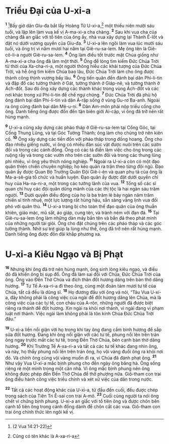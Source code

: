 # Triều Ðại của U-xi-a
<sup><b>1</b></sup> [^1@-298e0ef0-bae1-4d24-a3a2-196ce63fcdac]Bấy giờ dân Giu-đa bắt lấy Hoàng Tử U-xi-a,[^1-298e0ef0-bae1-4d24-a3a2-196ce63fcdac] một thiếu niên mười sáu tuổi, và lập lên làm vua kế vị A-ma-xi-a cha chàng. <sup><b>2</b></sup> Sau khi vua cha của chàng đã an giấc với tổ tiên của ông ấy, nhà vua xây dựng lại Thành Ê-lốt và đặt nó dưới vương quyền của Giu-đa. <sup><b>3</b></sup> U-xi-a lên ngôi làm vua lúc mười sáu tuổi, và ông trị vì năm mươi hai năm tại Giê-ru-sa-lem. Mẹ ông tên là Giê-cô-li-a người Giê-ru-sa-lem. <sup><b>4</b></sup> Ông làm điều tốt trước mặt Chúa giống như A-ma-xi-a cha ông đã làm một thời. <sup><b>5</b></sup> Ông để lòng tìm kiếm Ðức Chúa Trời từ thời của Xa-cha-ri-a, một người thông hiểu các khải tượng của Ðức Chúa Trời, và hễ ông tìm kiếm Chúa bao lâu, Ðức Chúa Trời làm cho ông được thành công thịnh vượng bấy lâu. <sup><b>6</b></sup> Ông tiến quân đến đánh bại dân Phi-li-tin và đập đổ các tường thành ở Gát, tường thành ở Giáp-nê, và tường thành ở Ách-đốt. Sau đó ông xây dựng các thành khác trong vùng Ách-đốt và các nơi khác trong xứ Phi-li-tin để chế ngự chúng. <sup><b>7</b></sup> Ðức Chúa Trời đã phù hộ ông đánh bại dân Phi-li-tin và dân Ả-rập sống ở vùng Gu-rơ Ba-anh. Ngoài ra ông cũng đánh bại dân Mê-u-ni. <sup><b>8</b></sup> Dân Am-môn phải nộp triều cống cho ông. Danh tiếng ông được đồn đến tận biên giới Ai-cập, vì ông đã trở nên rất hùng mạnh.

<sup><b>9</b></sup> U-xi-a cũng xây dựng các pháo tháp ở Giê-ru-sa-lem tại Cổng Góc, tại Cổng Thung Lũng, và tại Góc Tường Thành; ông làm cho chúng trở nên kiên cố. <sup><b>10</b></sup> Ông xây dựng các tiền đồn với pháo tháp trong đồng hoang. Ông cho đào nhiều giếng nước, vì ông có nhiều đàn súc vật được nuôi trên các sườn đồi và trong các cánh đồng. Ông có các tá điền làm việc cho ông trong các ruộng rẫy và trong các vườn nho trên các sườn đồi và trong các thung lũng phì nhiêu, vì ông yêu thích nông nghiệp. <sup><b>11</b></sup> Ngoài ra U-xi-a còn có một đạo quân thiện chiến chuyên nghiệp; họ kéo quân ra trận theo từng đội ngũ. Ðạo quân ấy được Quan Bộ Trưởng Quân Ðội Giê-i-ên và quan phụ tá của ông là Ma-a-sê-gia tổ chức và huấn luyện. Ðạo quân ấy được đặt dưới quyền chỉ huy của Ha-na-ni-a, một trong các tướng lãnh của vua. <sup><b>12</b></sup> Tổng số các sĩ quan chỉ huy các đội quân dũng mãnh của các thị tộc là hai ngàn sáu trăm người. <sup><b>13</b></sup> Dưới quyền điều động của họ là ba trăm lẻ bảy ngàn năm trăm chiến sĩ tinh nhuệ, một lực lượng rất hùng hậu, sẵn sàng vâng lịnh vua đối phó với quân thù. <sup><b>14</b></sup> U-xi-a trang bị cho toàn thể đạo quân của ông thuẫn khiên, giáo mác, mũ sắt, áo giáp, cung tên, và trành ném với đạn đá. <sup><b>15</b></sup> Tại Giê-ru-sa-lem ông làm những dàn máy bắn tên và bắn đá theo phát minh của những người tài giỏi. Ông cho đặt chúng trên các pháo tháp và các góc tường thành. Nhờ sự trợ giúp lạ lùng như thế, ông đã trở nên rất hùng mạnh. Danh tiếng ông được đồn đãi khắp phương xa.

# U-xi-a Kiêu Ngạo và Bị Phạt
<sup><b>16</b></sup> Nhưng khi ông đã trở nên hùng mạnh, ông sinh lòng kiêu ngạo, và điều đó đã khiến ông bị sụp đổ. Ông đã làm sai đối với Chúa, Ðức Chúa Trời của ông. Ông vào Ðền Thờ Chúa và đích thân đốt hương dâng trên bàn thờ dâng hương. <sup><b>17</b></sup> Tư Tế A-xa-ri-a đi theo ông, cùng một đoàn tám mươi tư tế của Chúa, tất cả đều là dũng sĩ. <sup><b>18</b></sup> Họ đương đầu với ông và nói, “Tâu Vua U-xi-a, đây không phải là công việc của ngài để đốt hương dâng lên Chúa, mà là công việc của các tư tế, con cháu của A-rôn, những người đã được biệt riêng ra thánh để đốt hương. Xin ngài ra khỏi nơi thánh, vì ngài đang vi phạm luật nơi thánh. Việc ngài làm không phải là tôn kính Chúa Ðức Chúa Trời đâu.”

<sup><b>19</b></sup> U-xi-a liền nổi giận với họ trong khi tay ông đang cầm bình hương để sắp sửa đốt hương. Ðang khi ông nổi giận với các tư tế, phung nổi lên trên trán ông ngay trước mắt các tư tế, trong Ðền Thờ Chúa, bên cạnh bàn thờ dâng hương. <sup><b>20</b></sup> Khi Trưởng Tế A-xa-ri-a và tất cả các tư tế khác đang nhìn ông, và này, họ thấy phung nổi lên trên trán ông, họ vội vàng đuổi ông ra khỏi nơi đó. Và chính ông cũng vội vàng muốn đi ra, vì Chúa đã đánh phạt ông. <sup><b>21</b></sup> Như vậy Vua U-xi-a mắc bịnh phung cho đến ngày ông băng hà. Ông sống riêng rẽ một mình trong một căn nhà. Vì ông mắc bịnh phung nên ông không được phép đến Ðền Thờ Chúa để thờ phượng nữa. Giô-tham con trai ông điều hành công việc triều chính và xét xử việc của dân trong nước.

<sup><b>22</b></sup> Tất cả các hoạt động khác của U-xi-a, từ đầu đến cuối, đều được chép trong sách của Tiên Tri Ê-sai con trai A-mô. <sup><b>23</b></sup> Cuối cùng người ta nói ông chết vì chứng bịnh phung. U-xi-a an giấc với tổ tiên ông và được chôn bên cạnh tổ tiên ông trong cánh đồng dành để chôn cất các vua. Giô-tham con trai ông chính thức lên ngôi kế vị.

[^1-298e0ef0-bae1-4d24-a3a2-196ce63fcdac]: Cũng có tên khác là A-xa-ri-a
[^1@-298e0ef0-bae1-4d24-a3a2-196ce63fcdac]: (2 Vua 14:21-22)